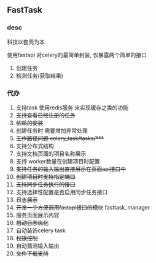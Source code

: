 ## FastTask

### desc
  科技以套壳为本
  
  使用fastapi 对celery的最简单封装, 仅暴露两个简单的接口
  1. 创建任务
  2. 检测任务(获取结果)

### 代办
1. 支持task 使用redis服务 来实现缓存之类的功能
2. ~~支持查看已经注册的任务~~ 
3. ~~依赖的安装~~
4. 创建任务时 需要增加异常处理
5. ~~工作路径问题 celery_task/tasks/***~~
6. 支持分布式结构
7. 支持文档页面的项目名称展示
8. 支持 worker数量在创建项目时配置
9. ~~支持任务的输入输出直接展示在页面api接口中~~
10. ~~创建项目时支持指定端口~~
11. ~~支持同步任务执行的接口~~
12. 支持选择性配置是否启用同步任务接口
13. ~~日志展示~~
14. ~~开发一个方便调用fastapi接口的模块~~ fasttask_manager
15. 服务页面展示内容
16. ~~启动日志优化~~
17. 自动装饰celery task
18. ~~权限控制~~
19. 自动猜测输入输出
20. ~~文件下载支持~~
  
